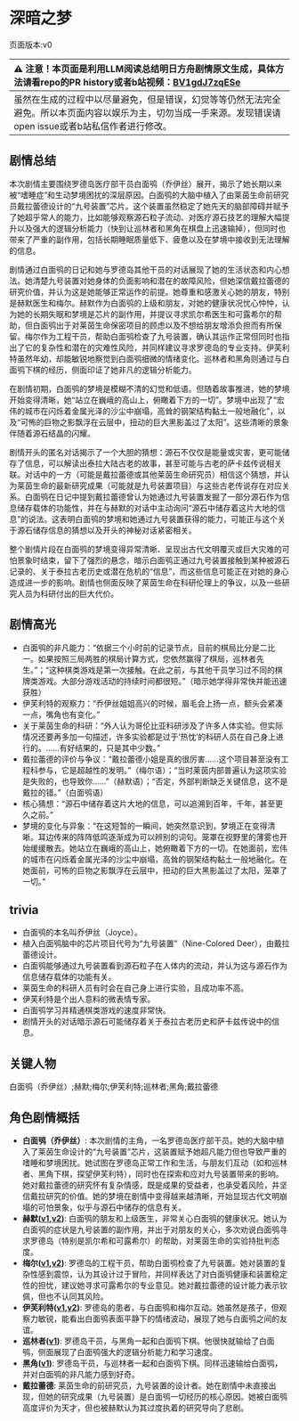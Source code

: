 # 深暗之梦
页面版本:v0
 

| :warning: 注意！本页面是利用LLM阅读总结明日方舟剧情原文生成，具体方法请看repo的PR history或者b站视频：[BV1gdJ7zqESe](https://www.bilibili.com/video/BV1gdJ7zqESe/)         |
|:----------------------------|
| 虽然在生成的过程中以尽量避免，但是错误，幻觉等等仍然无法完全避免。所以本页面内容以娱乐为主，切勿当成一手来源。发现错误请open issue或者b站私信作者进行修改。|



## 剧情总结
本次剧情主要围绕罗德岛医疗部干员白面鸮（乔伊丝）展开，揭示了她长期以来被“嗜睡症”和生动梦境困扰的深层原因。白面鸮的大脑中植入了由莱茵生命前研究员戴拉蕾德设计的“九号装置”芯片。这个装置虽然稳定了她先天的脑部障碍并赋予了她超乎常人的能力，比如能够观察源石粒子流动、对医疗源石技艺的理解大幅提升以及强大的逻辑分析能力（快到让巡林者和黑角在棋盘上迅速输掉），但同时也带来了严重的副作用，包括长期睡眠质量低下、疲惫以及在梦境中接收到无法理解的信息。

剧情通过白面鸮的日记和她与罗德岛其他干员的对话展现了她的生活状态和内心想法。她清楚九号装置对她身体的负面影响和潜在的故障风险，但她深信戴拉蕾德的研究价值，并认为这是她能够正常运作的前提。她尊重和感激关心她的朋友，特别是赫默医生和梅尔。赫默作为白面鸮的上级和朋友，对她的健康状况忧心忡忡，认为她的长期失眠和梦境是芯片的副作用，并提议寻求凯尔希医生和可露希尔的帮助，但白面鸮出于对莱茵生命保密项目的顾虑以及不想给朋友增添负担而有所保留。梅尔作为工程干员，帮助白面鸮检查了九号装置，确认其运作正常但同时也指出了它的复杂性和潜在的灾难性风险，并同样建议寻求罗德岛的专业支持。伊芙利特虽然年幼，却能敏锐地察觉到白面鸮细微的情绪变化。巡林者和黑角则通过与白面鸮下棋的经历，侧面印证了她非凡的逻辑分析能力。

在剧情初期，白面鸮的梦境是模糊不清的幻觉和低语。但随着故事推进，她的梦境开始变得清晰，她“站立在巍峨的高山上，俯瞰着下方的一切”。梦境中出现了“宏伟的城市在闪烁着金属光泽的沙尘中崩塌，高耸的钢架结构黏土一般地融化”，以及“可怖的巨物之影飘浮在云层中，扭动的巨大黑影盖过了太阳”。这些清晰的景象伴随着源石结晶的闪耀。

剧情开头的匿名对话揭示了一个大胆的猜想：源石不仅仅是能量或灾害，更可能储存了信息，可以解读出泰拉大陆古老的故事，甚至可能与古老的萨卡兹传说相关联。对话中的一方（可能是戴拉蕾德或其他莱茵生命研究员）相信这个猜想，并认为莱茵生命的最新研究成果（可能就是九号装置项目）与这些古老传说存在对应关系。白面鸮在日记中提到戴拉蕾德曾认为她通过九号装置发掘了一部分源石作为信息储存载体的功能性，并在与赫默的对话中主动询问“源石中储存着这片大地的信息”的说法。这表明白面鸮的梦境和她通过九号装置获得的能力，可能正与这个关于源石储存信息的猜想以及开头的神秘对话紧密相关。

整个剧情片段在白面鸮的梦境变得异常清晰、呈现出古代文明覆灭或巨大灾难的可怕景象时结束，留下了强烈的悬念，暗示白面鸮正通过九号装置接触到某种被源石记录的、关于泰拉古老历史或潜在危机的“信息”，而这些信息可能正在对她的身心造成进一步的影响。剧情也侧面反映了莱茵生命在科研伦理上的争议，以及一些研究人员为科研付出的巨大代价。
## 剧情高光
- 白面鸮的非凡能力：“依据三个小时前的记录节点，目前的棋局比分是二比一。如果按照三局两胜的棋局计算方式，您依然赢得了棋局，巡林者先生。”；“这种棋类游戏是第一次接触。在此之前，与其他干员学习过不同的棋牌类游戏。大部分游戏活动的持续时间都很短。”（暗示她学得非常快并能迅速获胜）
- 伊芙利特的观察力：“乔伊丝姐姐高兴的时候，眉毛会上扬一点，额头会紧凑一点，嘴角也有变化。”
- 关于莱茵生命的科研：“外人认为哥伦比亚科研涉及了许多人体实验。但实际情况还要再多加一句描述，许多实验都是过于‘热忱’的科研人员在自己身上进行的。......有好结果的，只是其中少数。”
- 戴拉蕾德的评价与争议：“戴拉蕾德小姐是真的很厉害......这个项目甚至没有工程科参与，它是超越性的发明。”（梅尔语）；“当时莱茵内部普遍认为这项实验是失败的，也导致你......”（赫默语）；“否定，外部判断缺乏关键信息，这不是戴拉的错。”（白面鸮语）
- 核心猜想：“源石中储存着这片大地的信息，可以追溯到百年，千年，甚至更久之前。”
- 梦境的变化与异象：“在这短暂的一瞬间，她突然意识到，梦境正在变得清晰。耳边传来的阵阵低鸣逐渐成为可以辨别的词句。笼罩在视野里的薄雾也开始缓缓散去。她站立在巍峨的高山上，她俯瞰着下方的一切。在她面前，宏伟的城市在闪烁着金属光泽的沙尘中崩塌，高耸的钢架结构黏土一般地融化。在她面前，可怖的巨物之影飘浮在云层中，扭动的巨大黑影盖过了太阳，笼罩了一切。”
## trivia
- 白面鸮的本名叫乔伊丝（Joyce）。
- 植入白面鸮脑中的芯片项目代号为“九号装置”（Nine-Colored Deer），由戴拉蕾德设计。
- 白面鸮能够通过九号装置看到源石粒子在人体内的流动，并认为这与源石作为信息储存载体的功能有关。
- 莱茵生命的科研人员有时会在自己身上进行实验，且成功率不高。
- 伊芙利特是个出人意料的微表情专家。
- 白面鸮学习并精通棋类游戏的速度非常快。
- 剧情开头的对话暗示源石可能储存着关于泰拉古老历史和萨卡兹传说中的信息。
## 关键人物
白面鸮（乔伊丝）;赫默;梅尔;伊芙利特;巡林者;黑角;戴拉蕾德
## 角色剧情概括
-   **白面鸮（乔伊丝）**: 本次剧情的主角，一名罗德岛医疗部干员。她的大脑中植入了莱茵生命设计的“九号装置”芯片，这装置赋予她超凡能力但也导致严重的嗜睡和梦境困扰。她试图在罗德岛正常工作和生活，与朋友们互动（如和巡林者、黑角下棋，探望伊芙利特），同时也在探索和应对九号装置带来的影响。她对戴拉蕾德的研究怀有复杂情感，既是成果的受益者，也承受着风险，并坚信戴拉研究的价值。她的梦境在剧情中变得越来越清晰，开始显现古代文明崩塌的可怕景象，似乎与源石中储存的信息有关。
-   **赫默([v1](../chars/char_108_silent.md),[v2](../char_v3/char_108_silent.md))**: 白面鸮的朋友和上级医生，非常关心白面鸮的健康状况。她认为白面鸮的症状是九号装置的副作用，并出于对朋友的关心，多次劝说白面鸮寻求罗德岛（特别是凯尔希和可露希尔）的帮助，对莱茵生命的实验持批判态度。
-   **梅尔([v1](../chars/char_242_otter.md),[v2](../char_v3/char_242_otter.md))**: 罗德岛的工程干员，帮助白面鸮检查了九号装置。她对装置的复杂性感到震惊，认为其设计过于冒险，并同样表达了对白面鸮健康和装置稳定性的担忧，建议她寻求可露希尔的专业意见。她对戴拉蕾德的设计能力表示钦佩，但也不认同其风险。
-   **伊芙利特([v1](../chars/char_134_ifrit.md),[v2](../char_v3/char_134_ifrit.md))**: 罗德岛的患者，与白面鸮和梅尔互动。她虽然是孩子，但观察力敏锐，能看出白面鸮表面平静下的情绪波动，展现了她与白面鸮之间的友谊。
-   **巡林者([v1](../chars/char_503_rang.md))**: 罗德岛干员，与黑角一起和白面鸮下棋。他很快就输给了白面鸮，侧面展现了白面鸮强大的逻辑分析能力和学习速度。
-   **黑角([v1](../chars/char_500_noirc.md))**: 罗德岛干员，与巡林者一起和白面鸮下棋。同样迅速输给白面鸮，并对白面鸮的非凡能力感到好奇。
-   **戴拉蕾德**: 莱茵生命的前研究员，九号装置的设计者。她在剧情中未直接出现，但她的研究成果（九号装置）是白面鸮一切经历的核心原因。她被白面鸮高度评价为天才，但也被赫默认为其过度执着的研究导向了悲剧。
